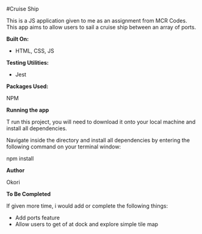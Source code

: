 #Cruise Ship

This is a JS application given to me as an assignment from MCR Codes. This app aims to allow users to sail a cruise ship between an array of ports.

**Built On:**

- HTML, CSS, JS

**Testing Utilities:**

- Jest

**Packages Used:**

NPM

**Running the app**

T run this project, you will need to download it onto your local machine and install all dependencies.

Navigate inside the directory and install all dependencies by entering the following command on your terminal window:

npm install

**Author**

Okori

**To Be Completed**

If given more time, i would add or complete the following things:

- Add ports feature
- Allow users to get of at dock and explore simple tile map
